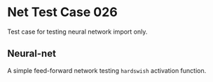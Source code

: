 # Net Test Case 026

Test case for testing neural network import only.

## Neural-net

A simple feed-forward network testing `hardswish` activation function.
